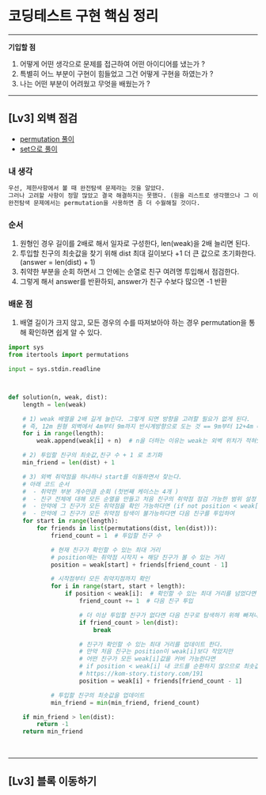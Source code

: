 # 코딩테스트 구현 핵심 정리

- - -

**기입할 점**
1) 어떻게 어떤 생각으로 문제를 접근하여 어떤 아이디어를 냈는가 ?
2) 특별히 어느 부분이 구현이 힘들었고 그건 어떻게 구현을 하였는가 ? 
3) 나는 어떤 부분이 어려웠고 무엇을 배웠는가 ?

- - -

## [Lv3] 외벽 점검

- [permutation 풀이](htps://dreamtreeits.tistory.com/44?category=1225887)
- [set으로 풀이](https://kjy042386.tistory.com/42)

### 내 생각
```markdown
우선, 제한사항에서 볼 때 완전탐색 문제라는 것을 알았다.
그러나 고려할 사항이 정말 많았고 결국 해결하지는 못했다. (원을 리스트로 생각했으나 그 이후 연산이 어려웠다.)
완전탐색 문제에서는 permutation을 사용하면 좀 더 수월해질 것이다.
```


### 순서
1) 원형인 경우 길이를 2배로 해서 일자로 구성한다, len(weak)을 2배 늘리면 된다.
2) 투입할 친구의 최솟값을 찾기 위해 dist 최대 길이보다 +1 더 큰 값으로 초기화한다. (answer = len(dist) + 1)
3) 취약한 부분을 순회 하면서 그 안에는 순열로 친구 여려명 투입해서 점검한다.
4) 그렇게 해서 answer를 반환하되, answer가 친구 수보다 많으면 -1 반환

### 배운 점
1) 배열 길이가 크지 않고, 모든 경우의 수를 따져보아야 하는 경우 permutation을 통해 확인하면 쉽게 알 수 있다.



```python
import sys
from itertools import permutations

input = sys.stdin.readline



def solution(n, weak, dist):
    length = len(weak)

    # 1) weak 배열을 2배 길게 늘린다. 그렇게 되면 방향을 고려할 필요가 없게 된다.
    # 즉, 12m 원형 외벽에서 4m부터 9m까지 반시계방향으로 도는 것 == 9m부터 12+4m = 16m 시계 방향과 같다.
    for i in range(length):
        weak.append(weak[i] + n)  # n을 더하는 이유는 weak는 외벽 위치가 적혀있고, 상대값이기 때문이다.

    # 2) 투입할 친구의 최솟값,친구 수 + 1 로 초기화
    min_friend = len(dist) + 1

    # 3) 외벽 취약점을 하나하나 start를 이동하면서 찾는다.
    # 아래 코드 순서
    #  - 취약한 부분 개수만큼 순회 (첫번째 케이스는 4개 )
    #  - 친구 전체에 대해 모든 순열을 만들고 처음 친구의 취약점 점검 가능한 범위 설정
    #  - 만약에 그 친구가 모든 취약점을 확인 가능하다면 (if not position < weak[i]) 최솟값을 1로 업데이트 할 것이다.
    #  - 만약에 그 친구가 모든 취약점 탐색이 불가능하다면 다음 친구를 투입하여
    for start in range(length):
        for friends in list(permutations(dist, len(dist))):
            friend_count = 1  # 투입할 친구 수

            # 현재 친구가 확인할 수 있는 최대 거리
            # position에는 취약점 시작지 + 해당 친구가 볼 수 있는 거리
            position = weak[start] + friends[friend_count - 1]

            # 시작점부터 모든 취약지점까지 확인
            for i in range(start, start + length):
                if position < weak[i]:  # 확인할 수 있는 최대 거리를 넘었다면
                    friend_count += 1  # 다음 친구 투입

                    # 더 이상 투입할 친구가 없다면 다음 친구로 탐색하기 위해 빠져나온다.
                    if friend_count > len(dist):
                        break

                    # 친구가 확인할 수 있는 최대 거리를 업데이트 한다.
                    # 만약 처음 친구는 position이 weak[i]보다 작았지만
                    # 어떤 친구가 모든 weak[i]값을 커버 가능한다면
                    # if position < weak[i] 내 코드를 순환하지 않으므로 최솟값이 나오게 된다.
                    # https://kom-story.tistory.com/191
                    position = weak[i] + friends[friend_count - 1]

            # 투입할 친구의 최솟값을 업데이트
            min_friend = min(min_friend, friend_count)

    if min_friend > len(dist):
        return -1
    return min_friend
```

<br >

- - -

## [Lv3] 블록 이동하기


 

